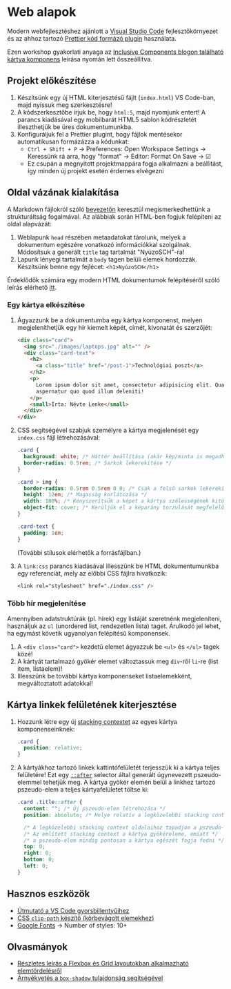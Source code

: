 # Web alapok

Modern webfejlesztéshez ajánlott a [Visual Studio Code][] fejlesztőkörnyezet és az ahhoz tartozó [Prettier kód formázó plugin][] használata.

Ezen workshop gyakorlati anyaga az [Inclusive Components blogon található kártya komponens](https://inclusive-components.design/cards/) leírása nyomán lett összeállítva.

[visual studio code]: https://code.visualstudio.com/
[prettier kód formázó plugin]: https://marketplace.visualstudio.com/items?itemName=esbenp.prettier-vscode

## Projekt előkészítése

1. Készítsünk egy új HTML kiterjesztésű fájlt (`index.html`) VS Code-ban, majd nyissuk meg szerkesztésre!
2. A kódszerkesztőbe írjuk be, hogy `html:5`, majd nyomjunk entert! A parancs kiadásával egy mobilbarát HTML5 sablon kódrészletét illeszthetjük be üres dokumentumunkba.
3. Konfiguráljuk fel a Prettier plugint, hogy fájlok mentésekor automatikusan formázázza a kódunkat:
   - `Ctrl + Shift + P` → Preferences: Open Workspace Settings → Keressünk rá arra, hogy "format" → Editor: Format On Save → ☑
   - Ez csupán a megnyitott projektmappára fogja alkalmazni a beállítást, így minden új projekt esetén érdemes elvégezni

## Oldal vázának kialakítása

A Markdown fájlokról szóló [bevezetőn](../exercise-00) keresztül megismerkedhettünk a strukturáltság fogalmával. Az alábbiak során HTML-ben fogjuk felépíteni az oldal alapvázát:

1. Weblapunk `head` részében metaadatokat tárolunk, melyek a dokumentum egészére vonatkozó információkkal szolgálnak. Módosítsuk a generált `title` tag tartalmát "NyúzoSCH"-ra!
2. Lapunk lényegi tartalmát a `body` tagen belüli elemek hordozzák. Készítsünk benne egy fejlécet: `<h1>NyúzoSCH</h1>`

Érdeklődők számára egy modern HTML dokumentumok felépítéséről szóló leírás elérhető [itt](../../notes/html.md).

### Egy kártya elkészítése

1. Ágyazzunk be a dokumentumba egy kártya komponenst, melyen megjeleníthetjük egy hír kiemelt képét, címét, kivonatát és szerzőjét:

   ```html
   <div class="card">
     <img src="./images/laptops.jpg" alt="" />
     <div class="card-text">
       <h2>
         <a class="title" href="/post-1">Technológiai poszt</a>
       </h2>
       <p>
         Lorem ipsum dolor sit amet, consectetur adipisicing elit. Quaerat quam
         aspernatur quo quod illum deleniti!
       </p>
       <small>Írta: Névte Lenke</small>
     </div>
   </div>
   ```

2. CSS segítségével szabjuk személyre a kártya megjelenését egy `index.css` fájl létrehozásával:

   ```css
   .card {
     background: white; /* Háttér beállítása (akár kép/minta is megadható) */
     border-radius: 0.5rem; /* Sarkok lekerekítése */
   }

   .card > img {
     border-radius: 0.5rem 0.5rem 0 0; /* Csak a felső sarkok lekerekítése */
     height: 12em; /* Magasság korlátozása */
     width: 100%; /* Kényszerítsük a képet a kártya szélességének kitöltésére */
     object-fit: cover; /* Kerüljük el a képarány torzulását megfelelő vágással */
   }

   .card-text {
     padding: 1em;
   }
   ```

   (További stílusok elérhetők a forrásfájlban.)

3. A `link:css` parancs kiadásával illesszünk be HTML dokumentumunkba egy referenciát, mely az előbbi CSS fájlra hivatkozik:

   ```css
   <link rel="stylesheet" href="./index.css" />
   ```

### Több hír megjelenítése

Amennyiben adatstruktúrák (pl. hírek) egy listáját szeretnénk megjeleníteni, használjuk az `ul` (unordered list, rendezetlen lista) taget. Árulkodó jel lehet, ha egymást követik ugyanolyan felépítésű komponensek.

1. A `<div class="card">` kezdetű elemet ágyazzuk be `<ul>` és `</ul>` tagek közé!
2. A kártyát tartalmazó gyökér elemet változtassuk meg `div`-ről `li`-re (list item, listaelem)!
3. Illesszünk be további kártya komponenseket listaelemekként, megváltoztatott adatokkal!

## Kártya linkek felületének kiterjesztése

1. Hozzunk létre egy új [stacking contextet](https://developer.mozilla.org/en-US/docs/Web/CSS/CSS_Positioning/Understanding_z_index/The_stacking_context) az egyes kártya komponenseinknek:

   ```css
   .card {
     position: relative;
   }
   ```

2. A kártyákhoz tartozó linkek kattintófelületét terjesszük ki a kártya teljes felületére! Ezt egy [`::after`](https://developer.mozilla.org/en-US/docs/Web/CSS/::after) selector által generált úgynevezett pszeudo-elemmel tehetjük meg. A kártya gyökér elemén belül a linkhez tartozó pszeudo-elem a teljes kártyafelületet töltse ki:

   ```css
   .card .title::after {
     content: ""; /* Új pszeudo-elem létrehozása */
     position: absolute; /* Helye relatív a legközelebbi stacking contexthez */

     /* A legközelebbi stacking context oldalaihoz tapadjon a pszeudo-elem */
     /* Az említett stacking context a kártya gyökéreleme, emiatt */
     /* a pszeudo-elem mindig pontosan a kártya egészét fogja fedni */
     top: 0;
     right: 0;
     bottom: 0;
     left: 0;
   }
   ```

## Hasznos eszközök

- [Útmutató a VS Code gyorsbillentyűihez](../../notes/vscode.md)
- [CSS `clip-path` készítő (körbevágott elemekhez)](https://bennettfeely.com/clippy/)
- [Google Fonts](https://fonts.google.com/) → Number of styles: 10+

## Olvasmányok

- [Részletes leírás a Flexbox és Grid layoutokban alkalmazható elemtördelésről](https://developer.mozilla.org/en-US/docs/Web/CSS/CSS_Flexible_Box_Layout/Mastering_Wrapping_of_Flex_Items)
- [Árnyékvetés a `box-shadow` tulajdonság segítségével](https://codepen.io/sdthornton/pen/wBZdXq)
